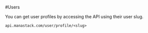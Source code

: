 #Users

You can get user profiles by accessing the API using their user slug. 

`api.manastack.com/user/profile/<slug>`

